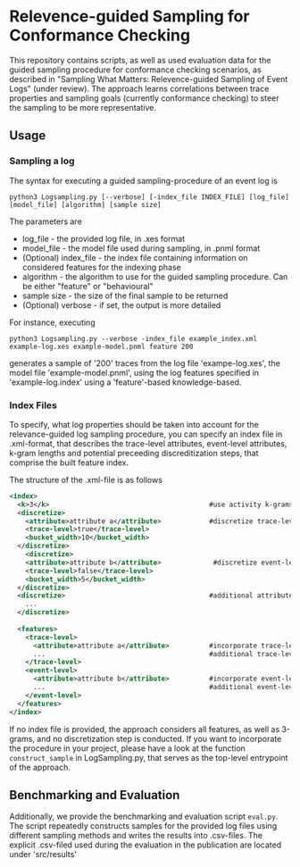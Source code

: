 # Relevence-guided Sampling for Conformance Checking

This repository contains scripts, as well as used evaluation data for the guided sampling procedure for conformance checking scenarios, as described in "Sampling What Matters: Relevence-guided Sampling of Event Logs" (under review). The approach learns correlations between trace properties and sampling goals (currently conformance checking) to steer the sampling to be more representative.

## Usage ##

### Sampling a log ###
The syntax for executing a guided sampling-procedure of an event log is

```
python3 Logsampling.py [--verbose] [-index_file INDEX_FILE] [log_file] [model_file] [algorithm] [sample size]
```
The parameters are
* log_file - the provided log file, in .xes format
* model_file - the model file used during sampling, in .pnml format
* (Optional) index_file - the index file containing information on considered features for the indexing phase
* algorithm - the algorithm to use for the guided sampling procedure. Can be either "feature" or "behavioural"
* sample size - the size of the final sample to be returned
* (Optional) verbose - if set, the output is more detailed


For instance, executing

```
python3 Logsampling.py --verbose -index_file example_index.xml example-log.xes example-model.pnml feature 200
```
generates a sample of '200' traces from the log file 'exampe-log.xes', the model file 'example-model.pnml', using the log features specified in 'example-log.index' using a 'feature'-based knowledge-based.



### Index Files ###

To specify, what log properties should be taken into account for the relevance-guided log sampling procedure, you can specify an index file in .xml-format, that describes the trace-level attributes, event-level attributes, k-gram lengths and potential preceeding discreditization steps, that comprise the built feature index.

The structure of the .xml-file is as follows
```xml
<index>
  <k>3</k>                                        #use activity k-grams of length 3
  <discretize>
    <attribute>attribute a</attribute>            #discretize trace-level attribute 'a' using a bucket size of 10
    <trace-level>true</trace-level>
    <bucket_width>10</bucket_width>
  </discretize>
    <discretize>
    <attribute>attribute b</attribute>             #discretize event-level attribute 'b' using a bucket size of 5
    <trace-level>false</trace-level>
    <bucket_width>5</bucket_width>
  </discretize>
  <discretize>                                    #additional attributes that need discretization
    ...
  </discretize>
  
  <features>
    <trace-level>
      <attribute>attribute a</attribute>          #incorporate trace-level attribue 'a'
      ...                                         #additional trace-level attributes to incorporate
    </trace-level>
    <event-level>
      <attribute>attribute b</attribute>          #incorporate event-level attribue 'b'
      ...                                         #additional event-level attributes to incorporate
    </event-level>
  </features>
</index>
```
If no index file is provided, the approach considers all features, as well as 3-grams, and no discretization step is conducted.
If you want to incorporate the procedure in your project, please have a look at the function ```construct_sample``` in LogSampling.py, that serves as the top-level entrypoint of the approach.

## Benchmarking and Evaluation ##
Additionally, we provide the benchmarking and evaluation script ```eval.py```. The script repeatedly constructs samples for the provided log files using different sampling methods and writes the results into .csv-files. The explicit .csv-filed used during the evaluation in the publication are located under 'src/results'
